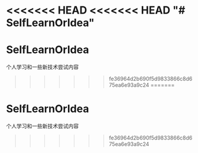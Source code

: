 <<<<<<< HEAD
<<<<<<< HEAD
"# SelfLearnOrIdea" 
=======
# SelfLearnOrIdea
个人学习和一些新技术尝试内容
>>>>>>> fe36964d2b690f5d9833866c8d675ea6e93a9c24
=======
# SelfLearnOrIdea
个人学习和一些新技术尝试内容
>>>>>>> fe36964d2b690f5d9833866c8d675ea6e93a9c24
